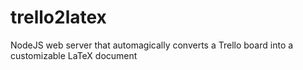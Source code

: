 trello2latex
============

NodeJS web server that automagically converts a Trello board into a customizable LaTeX document
